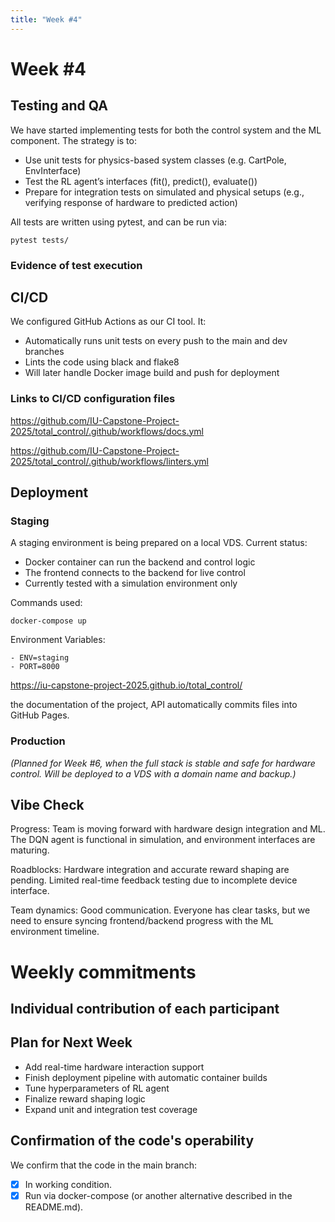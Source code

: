 ```yaml
---
title: "Week #4"
---
```


# Week #4

## Testing and QA

We have started implementing tests for both the control system and the ML component. The strategy is to:
- Use unit tests for physics-based system classes (e.g. CartPole, EnvInterface)
- Test the RL agent’s interfaces (fit(), predict(), evaluate())
- Prepare for integration tests on simulated and physical setups (e.g., verifying response of hardware to predicted action)

All tests are written using pytest, and can be run via:
```
pytest tests/
```
### Evidence of test execution

<!-- Screenshots will go here later -->

## CI/CD

We configured GitHub Actions as our CI tool. It:
- Automatically runs unit tests on every push to the main and dev branches
- Lints the code using black and flake8
- Will later handle Docker image build and push for deployment

### Links to CI/CD configuration files

https://github.com/IU-Capstone-Project-2025/total_control/.github/workflows/docs.yml

https://github.com/IU-Capstone-Project-2025/total_control/.github/workflows/linters.yml


## Deployment

### Staging

A staging environment is being prepared on a local VDS. Current status:
- Docker container can run the backend and control logic
- The frontend connects to the backend for live control
- Currently tested with a simulation environment only

Commands used:
```
docker-compose up
```
Environment Variables:

```
- ENV=staging
- PORT=8000
```

https://iu-capstone-project-2025.github.io/total_control/

the documentation of the project, API automatically commits files into GitHub Pages.

### Production

*(Planned for Week #6, when the full stack is stable and safe for hardware control. Will be deployed to a VDS with a domain name and backup.)*

## Vibe Check

Progress: Team is moving forward with hardware design integration and ML. The DQN agent is functional in simulation, and environment interfaces are maturing.

Roadblocks: Hardware integration and accurate reward shaping are pending. Limited real-time feedback testing due to incomplete device interface.

Team dynamics: Good communication. Everyone has clear tasks, but we need to ensure syncing frontend/backend progress with the ML environment timeline.

# Weekly commitments

## Individual contribution of each participant


## Plan for Next Week

- Add real-time hardware interaction support  
- Finish deployment pipeline with automatic container builds  
- Tune hyperparameters of RL agent  
- Finalize reward shaping logic  
- Expand unit and integration test coverage

## Confirmation of the code's operability

We confirm that the code in the main branch:
- [x] In working condition.
- [x] Run via docker-compose (or another alternative described in the README.md).
